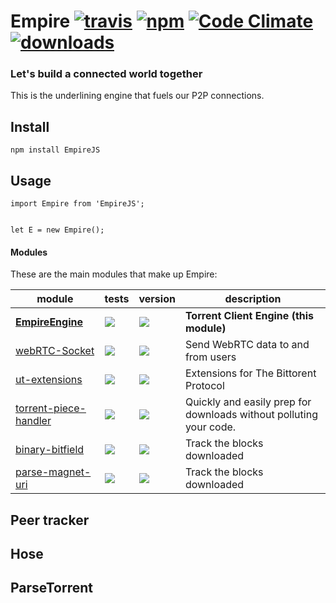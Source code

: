 # Empire [![travis][travis-image]][travis-url] [![npm][npm-image]][npm-url] [![Code Climate](https://codeclimate.com/github/CraigglesO/EmpireEngine/badges/gpa.svg)](https://codeclimate.com/github/CraigglesO/EmpireEngine) [![downloads][downloads-image]][downloads-url]

[travis-image]: https://travis-ci.org/CraigglesO/EmpireEngine.svg?branch=master
[travis-url]: https://travis-ci.org/CraigglesO/EmpireEngine
[npm-image]: https://img.shields.io/npm/v/empireengine.svg
[npm-url]: https://npmjs.org/package/empireengine
[downloads-image]: https://img.shields.io/npm/dm/empireengine.svg
[downloads-url]: https://npmjs.org/package/empireengine

### Let's build a connected world together

This is the underlining engine that fuels our P2P connections.

## Install

```
npm install EmpireJS
```

## Usage
```
import Empire from 'EmpireJS';


let E = new Empire();

```




#### Modules

These are the main modules that make up Empire:

| module | tests | version | description |
|---|---|---|---|
| **[EmpireEngine][EmpireEngine]** | [![][EmpireEngine-ti]][EmpireEngine-tu] | [![][empireengine-ni]][empireengine-nu] | **Torrent Client Engine (this module)**
| [webRTC-Socket][webRTC-Socket] | [![][webRTC-Socket-ti]][webRTC-Socket-tu] | [![][webRTC-Socket-ni]][webRTC-Socket-nu] | Send WebRTC data to and from users
| [ut-extensions][ut-extensions] | [![][ut-extensions-ti]][ut-extensions-tu] | [![][ut-extensions-ni]][ut-extensions-nu] | Extensions for The Bittorent Protocol
| [torrent-piece-handler][torrent-piece-handler] | [![][torrent-piece-handler-ti]][torrent-piece-handler-tu] | [![][torrent-piece-handler-ni]][torrent-piece-handler-nu] | Quickly and easily prep for downloads without polluting your code.
| [binary-bitfield][binary-bitfield] | [![][binary-bitfield-ti]][binary-bitfield-tu] | [![][binary-bitfield-ni]][binary-bitfield-nu] | Track the blocks downloaded
| [parse-magnet-uri][parse-magnet-uri] | [![][parse-magnet-uri-ti]][parse-magnet-uri-tu] | [![][parse-magnet-uri-ni]][parse-magnet-uri-nu] | Track the blocks downloaded

[EmpireEngine]:    https://github.com/CraigglesO/EmpireEngine
[EmpireEngine-ti]: https://img.shields.io/travis/CraigglesO/EmpireEngine/master.svg
[EmpireEngine-tu]: https://travis-ci.org/CraigglesO/EmpireEngine
[empireengine-ni]: https://img.shields.io/npm/v/empireengine.svg
[empireengine-nu]: https://www.npmjs.com/package/empireengine

[webRTC-Socket]:    https://github.com/CraigglesO/webRTC-Socket
[webRTC-Socket-ti]: https://travis-ci.org/CraigglesO/webRTC-Socket.svg?branch=master
[webRTC-Socket-tu]: https://travis-ci.org/CraigglesO/webRTC-Socket
[webRTC-Socket-ni]: https://img.shields.io/npm/v/webrtc-socket.svg
[webRTC-Socket-nu]: https://npmjs.org/package/webrtc-socket

[ut-extensions]:    https://github.com/CraigglesO/ut-extensions
[ut-extensions-ti]: https://travis-ci.org/CraigglesO/ut-extensions.svg?branch=master
[ut-extensions-tu]: https://travis-ci.org/CraigglesO/ut-extensions
[ut-extensions-ni]: https://img.shields.io/npm/v/ut-extensions.svg
[ut-extensions-nu]: https://npmjs.org/package/ut-extensions

[torrent-piece-handler]:    https://github.com/CraigglesO/torrent-piece-handler
[torrent-piece-handler-ti]: https://travis-ci.org/CraigglesO/torrent-piece-handler.svg?branch=master
[torrent-piece-handler-tu]: https://travis-ci.org/CraigglesO/torrent-piece-handler
[torrent-piece-handler-ni]: https://img.shields.io/npm/v/torrent-piece-handler.svg
[torrent-piece-handler-nu]: https://npmjs.org/package/torrent-piece-handler

[binary-bitfield]: https://github.com/CraigglesO/binary-bitfield
[binary-bitfield-ti]: https://travis-ci.org/CraigglesO/binary-bitfield.svg?branch=master
[binary-bitfield-tu]: https://travis-ci.org/CraigglesO/binary-bitfield
[binary-bitfield-ni]: https://img.shields.io/npm/v/binary-bitfield.svg
[binary-bitfield-nu]: https://npmjs.org/package/binary-bitfield

[parse-magnet-uri]: https://github.com/CraigglesO/parse-magnet-uri
[parse-magnet-uri-ti]: https://travis-ci.org/CraigglesO/parse-magnet-uri.svg?branch=master
[parse-magnet-uri-tu]: https://travis-ci.org/CraigglesO/parse-magnet-uri
[parse-magnet-uri-ni]: https://img.shields.io/npm/v/parse-magnet-uri.svg
[parse-magnet-uri-nu]: https://npmjs.org/package/parse-magnet-uri


## Peer tracker

## Hose

## ParseTorrent
